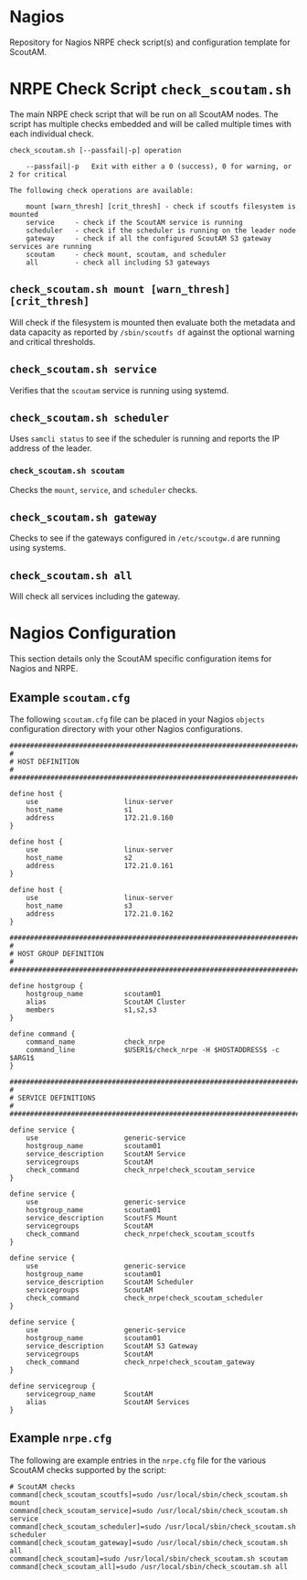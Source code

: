# Nagios #

Repository for Nagios NRPE check script(s) and configuration template for ScoutAM.

# NRPE Check Script `check_scoutam.sh` #

The main NRPE check script that will be run on all ScoutAM nodes. The script has multiple checks embedded and will be called multiple times with each individual check.

```
check_scoutam.sh [--passfail|-p] operation

    --passfail|-p   Exit with either a 0 (success), 0 for warning, or 2 for critical

The following check operations are available:

    mount [warn_thresh] [crit_thresh] - check if scoutfs filesystem is mounted
    service     - check if the ScoutAM service is running
    scheduler   - check if the scheduler is running on the leader node
    gateway     - check if all the configured ScoutAM S3 gateway services are running
    scoutam     - check mount, scoutam, and scheduler
    all         - check all including S3 gateways
```

## `check_scoutam.sh mount [warn_thresh] [crit_thresh]` ##

Will check if the filesystem is mounted then evaluate both the metadata and data capacity as reported by `/sbin/scoutfs df` against the optional warning and critical thresholds.

## `check_scoutam.sh service` ##

Verifies that the `scoutam` service is running using systemd.

## `check_scoutam.sh scheduler` ##

Uses `samcli status` to see if the scheduler is running and reports the IP address of the leader.

### `check_scoutam.sh scoutam` ##

Checks the `mount`, `service`, and `scheduler` checks.

## `check_scoutam.sh gateway` ##

Checks to see if the gateways configured in `/etc/scoutgw.d` are running using systems.

## `check_scoutam.sh all` ##

Will check all services including the gateway.

# Nagios Configuration #

This section details only the ScoutAM specific configuration items for Nagios and NRPE.

## Example `scoutam.cfg` ##

The following `scoutam.cfg` file can be placed in your Nagios `objects` configuration directory with your other Nagios configurations.

```
###############################################################################
#
# HOST DEFINITION
#
###############################################################################

define host {
    use                     linux-server
    host_name               s1
    address                 172.21.0.160
}

define host {
    use                     linux-server
    host_name               s2
    address                 172.21.0.161
}

define host {
    use                     linux-server
    host_name               s3
    address                 172.21.0.162
}

###############################################################################
#
# HOST GROUP DEFINITION
#
###############################################################################

define hostgroup {
    hostgroup_name          scoutam01
    alias                   ScoutAM Cluster
    members                 s1,s2,s3
}

define command {
    command_name            check_nrpe
    command_line            $USER1$/check_nrpe -H $HOSTADDRESS$ -c $ARG1$
}

###############################################################################
#
# SERVICE DEFINITIONS
#
###############################################################################

define service {
    use                     generic-service
    hostgroup_name          scoutam01
    service_description     ScoutAM Service
    servicegroups           ScoutAM
    check_command           check_nrpe!check_scoutam_service
}

define service {
    use                     generic-service
    hostgroup_name          scoutam01
    service_description     ScoutFS Mount
    servicegroups           ScoutAM
    check_command           check_nrpe!check_scoutam_scoutfs
}

define service {
    use                     generic-service
    hostgroup_name          scoutam01
    service_description     ScoutAM Scheduler
    servicegroups           ScoutAM
    check_command           check_nrpe!check_scoutam_scheduler
}

define service {
    use                     generic-service
    hostgroup_name          scoutam01
    service_description     ScoutAM S3 Gateway
    servicegroups           ScoutAM
    check_command           check_nrpe!check_scoutam_gateway
}

define servicegroup {
    servicegroup_name       ScoutAM
    alias                   ScoutAM Services
}
```

## Example `nrpe.cfg` ##

The following are example entries in the `nrpe.cfg` file for the various ScoutAM checks supported by the script:

```
# ScoutAM checks
command[check_scoutam_scoutfs]=sudo /usr/local/sbin/check_scoutam.sh mount
command[check_scoutam_service]=sudo /usr/local/sbin/check_scoutam.sh service
command[check_scoutam_scheduler]=sudo /usr/local/sbin/check_scoutam.sh scheduler
command[check_scoutam_gateway]=sudo /usr/local/sbin/check_scoutam.sh all
command[check_scoutam]=sudo /usr/local/sbin/check_scoutam.sh scoutam
command[check_scoutam_all]=sudo /usr/local/sbin/check_scoutam.sh all
```
